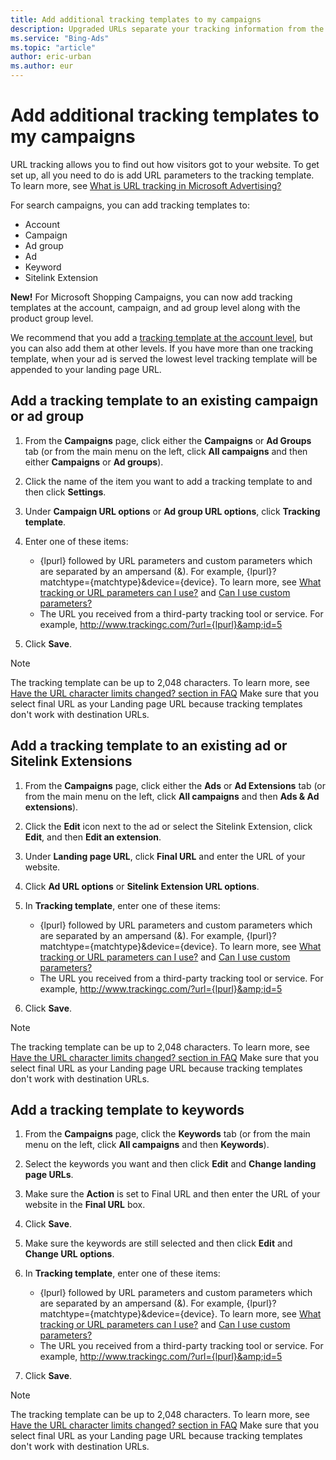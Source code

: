 ```yaml
---
title: Add additional tracking templates to my campaigns
description: Upgraded URLs separate your tracking information from the landing page URL making it easy to update and manage URL tracking. Here, find out how to create a tracking template at the campaign, ad group, ad, keyword, and Sitelink Extension level.
ms.service: "Bing-Ads"
ms.topic: "article"
author: eric-urban
ms.author: eur
---
```


# Add additional tracking templates to my campaigns

URL tracking allows you to find out how visitors got to your website. To get set up, all you need to do is add URL parameters to the tracking template.  To learn more, see [What is URL tracking in Microsoft Advertising?](./hlp_BA_CONC_UpgradeURL_WhatIsTracking.md)

For search campaigns, you can add tracking templates to:

- Account
- Campaign
- Ad group
- Ad
- Keyword
- Sitelink Extension

**New!**  For Microsoft Shopping Campaigns, you can now add tracking templates at the account, campaign, and ad group level along with the product group level.

We recommend that you add a [tracking template at the account level](./hlp_BA_CONC_UpgradeURL_TrackTemplateGlobalParam.md), but you can also add them at other levels. If you have more than one tracking template, when your ad is served the lowest level tracking template will be appended to your landing page URL.

## Add a tracking template to an existing campaign or ad group
1. From the **Campaigns** page, click either the **Campaigns** or **Ad Groups** tab (or from the main menu on the left, click **All campaigns** and then either **Campaigns** or **Ad groups**).
1. Click the name of the item you want to add a tracking template to and then click **Settings**.
1. Under **Campaign URL options** or **Ad group URL options**, click **Tracking template**.
1. Enter one of these items:
   - {lpurl} followed by URL parameters and custom parameters which are separated by an ampersand (&amp;). For example, {lpurl}?matchtype={matchtype}&amp;device={device}. To learn more, see [What tracking or URL parameters can I use?](./hlp_BA_CONC_UpgradeURL_URLParameters.md) and [Can I use custom parameters?](./hlp_BA_CONC_UpgradeURL_TrackTemplateCustomParam.md)
   - The URL you received from a third-party tracking tool or service. For example, http://www.trackingc.com/?url={lpurl}&amp;id=5

1. Click **Save**.

> [!NOTE]
> The tracking template can be up to 2,048 characters. To learn more, see [Have the URL character limits changed? section in FAQ](./hlp_BA_CONC_UpgradeURL_FAQ.md)
> Make sure that you select final URL as your Landing page URL because tracking templates don't work with destination URLs.

## Add a tracking template to an existing ad or Sitelink Extensions
1. From the **Campaigns** page, click either the **Ads** or **Ad Extensions** tab (or from the main menu on the left, click **All campaigns** and then **Ads &amp; Ad extensions**).
1. Click the **Edit** icon next to the ad or select the Sitelink Extension, click **Edit**, and then **Edit an extension**.
1. Under **Landing page URL**, click **Final URL** and enter the URL of your website.
1. Click **Ad URL options** or **Sitelink Extension URL options**.
1. In **Tracking template**, enter one of these items:
   - {lpurl} followed by URL parameters and custom parameters which are separated by an ampersand (&amp;). For example, {lpurl}?matchtype={matchtype}&amp;device={device}. To learn more, see [What tracking or URL parameters can I use?](./hlp_BA_CONC_UpgradeURL_URLParameters.md) and [Can I use custom parameters?](./hlp_BA_CONC_UpgradeURL_TrackTemplateCustomParam.md)
   - The URL you received from a third-party tracking tool or service. For example, http://www.trackingc.com/?url={lpurl}&amp;id=5

1. Click **Save**.

> [!NOTE]
> The tracking template can be up to 2,048 characters. To learn more, see [Have the URL character limits changed? section in FAQ](./hlp_BA_CONC_UpgradeURL_FAQ.md)
> Make sure that you select final URL as your Landing page URL because tracking templates don't work with destination URLs.

## Add a tracking template to keywords
1. From the **Campaigns** page, click the **Keywords** tab (or from the main menu on the left, click **All campaigns** and then **Keywords**).
1. Select the keywords you want and then click **Edit** and **Change landing page URLs**.
1. Make sure the **Action** is set to Final URL and then enter the URL of your website in the **Final URL** box.
1. Click **Save**.
1. Make sure the keywords are still selected and then click **Edit** and **Change URL options**.
1. In **Tracking template**, enter one of these items:
   - {lpurl} followed by URL parameters and custom parameters which are separated by an ampersand (&amp;). For example, {lpurl}?matchtype={matchtype}&amp;device={device}. To learn more, see [What tracking or URL parameters can I use?](./hlp_BA_CONC_UpgradeURL_URLParameters.md) and [Can I use custom parameters?](./hlp_BA_CONC_UpgradeURL_TrackTemplateCustomParam.md)
   - The URL you received from a third-party tracking tool or service. For example, http://www.trackingc.com/?url={lpurl}&amp;id=5

1. Click **Save**.

> [!NOTE]
> The tracking template can be up to 2,048 characters. To learn more, see [Have the URL character limits changed? section in FAQ](./hlp_BA_CONC_UpgradeURL_FAQ.md)
> Make sure that you select final URL as your Landing page URL because tracking templates don't work with destination URLs.


